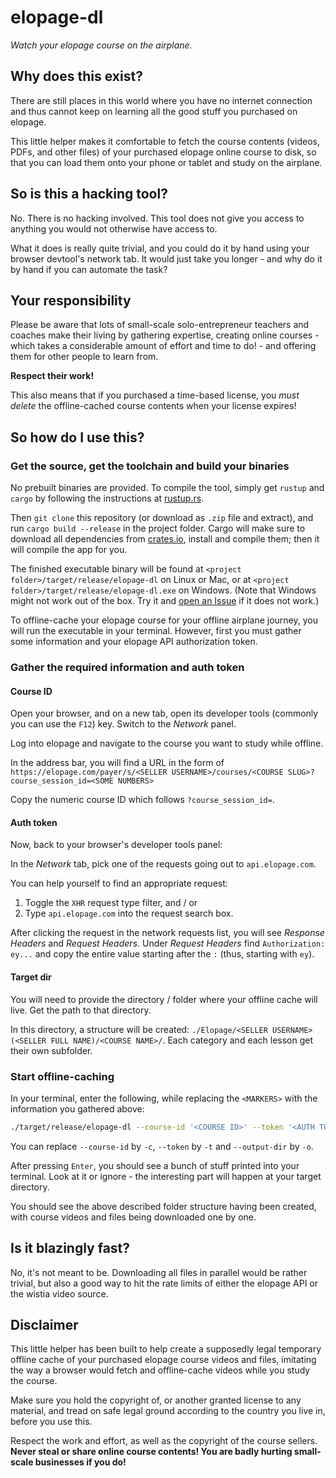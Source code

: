 # elopage-dl
*Watch your elopage course on the airplane.*

## Why does this exist?
There are still places in this world where you have no internet connection and thus cannot keep on learning all the good stuff you purchased on elopage.

This little helper makes it comfortable to fetch the course contents (videos, PDFs, and other files) of your purchased elopage online course to disk, so that you can load them onto your phone or tablet and study on the airplane.

## So is this a hacking tool?
No. There is no hacking involved. This tool does not give you access to anything you would not otherwise have access to.

What it does is really quite trivial, and you could do it by hand using your browser devtool's network tab. It would just take you longer - and why do it by hand if you can automate the task?

## Your responsibility
Please be aware that lots of small-scale solo-entrepreneur teachers and coaches make their living by gathering expertise, creating online courses - which takes a considerable amount of effort and time to do! - and offering them for other people to learn from.

**Respect their work!**

This also means that if you purchased a time-based license, you *must delete* the offline-cached course contents when your license expires!

## So how do I use this?

### Get the source, get the toolchain and build your binaries

No prebuilt binaries are provided. To compile the tool, simply get `rustup` and `cargo` by following the instructions at [rustup.rs](https://rustup.rs/).

Then `git clone` this repository (or download as `.zip` file and extract), and run `cargo build --release` in the project folder. Cargo will make sure to download all dependencies from [crates.io](https://crates.io), install and compile them; then it will compile the app for you.

The finished executable binary will be found at `<project folder>/target/release/elopage-dl` on Linux or Mac,
or at `<project folder>/target/release/elopage-dl.exe` on Windows. (Note that Windows might not work out of the box. Try it and [open an Issue](https://github.com/LeoniePhiline/elopage-dl/issues/new) if it does not work.)

To offline-cache your elopage course for your offline airplane journey, you will run the executable in your terminal. However, first you must gather some information and your elopage API authorization token.

### Gather the required information and auth token

#### Course ID

Open your browser, and on a new tab, open its developer tools (commonly you can use the `F12`) key. Switch to the *Network* panel. 

Log into elopage and navigate to the course you want to study while offline.

In the address bar, you will find a URL in the form of `https://elopage.com/payer/s/<SELLER USERNAME>/courses/<COURSE SLUG>?course_session_id=<SOME NUMBERS>`

Copy the numeric course ID which follows `?course_session_id=`.

#### Auth token

Now, back to your browser's developer tools panel:

In the *Network* tab, pick one of the requests going out to `api.elopage.com`.

You can help yourself to find an appropriate request:

1. Toggle the `XHR` request type filter, and / or 
2. Type `api.elopage.com` into the request search box.

After clicking the request in the network requests list, you will see *Response Headers* and *Request Headers*. Under *Request Headers* find `Authorization: ey...` and copy the entire value starting after the `:` (thus, starting with `ey`).

#### Target dir

You will need to provide the directory / folder where your offline cache will live. Get the path to that directory.

In this directory, a structure will be created: `./Elopage/<SELLER USERNAME> (<SELLER FULL NAME)/<COURSE NAME>/`. Each category and each lesson get their own subfolder.

### Start offline-caching

In your terminal, enter the following, while replacing the `<MARKERS>` with the information you gathered above:

```bash
./target/release/elopage-dl --course-id '<COURSE ID>' --token '<AUTH TOKEN>' --output-dir 'path/to/target/directory'
```

You can replace `--course-id` by `-c`, `--token` by `-t` and `--output-dir` by `-o`.

After pressing `Enter`, you should see a bunch of stuff printed into your terminal. Look at it or ignore - the interesting part will happen at your target directory.

You should see the above described folder structure having been created, with course videos and files being downloaded one by one.

## Is it blazingly fast?
No, it's not meant to be. Downloading all files in parallel would be rather trivial, but also a good way to hit the rate limits of either the elopage API or the wistia video source.

## Disclaimer
This little helper has been built to help create a supposedly legal temporary offline cache of your purchased elopage course videos and files, imitating the way a browser would fetch and offline-cache videos while you study the course.

Make sure you hold the copyright of, or another granted license to any material, and tread on safe legal ground according to the country you live in, before you use this.

Respect the work and effort, as well as the copyright of the course sellers. **Never steal or share online course contents! You are badly hurting small-scale businesses if you do!**
